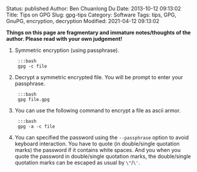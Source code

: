 Status: published
Author: Ben Chuanlong Du
Date: 2013-10-12 09:13:02
Title: Tips on GPG
Slug: gpg-tips
Category: Software
Tags: tips, GPG, GnuPG, encryption, decryption
Modified: 2021-04-12 09:13:02

**Things on this page are fragmentary and immature notes/thoughts of the author. Please read with your own judgement!**
 
1. Symmetric encryption (using passphrase).

        :::bash
        gpg -c file

2. Decrypt a symmetric encrypted file.
    You will be prompt to enter your passphrase.

        :::bash
        gpg file.gpg

1. You can use the following command to encrypt a file as ascii armor.

        :::bash
        gpg -a -c file

2. You can specified the password using the `--passphrase` option
    to avoid keyboard interaction. 
    You have to quote (in double/single quotation marks) the password 
    if it contains white spaces.
    And you when you quote the password in double/single quotation marks,
    the double/single quotation marks can be escaped as usual by `\"`/`\'`.

